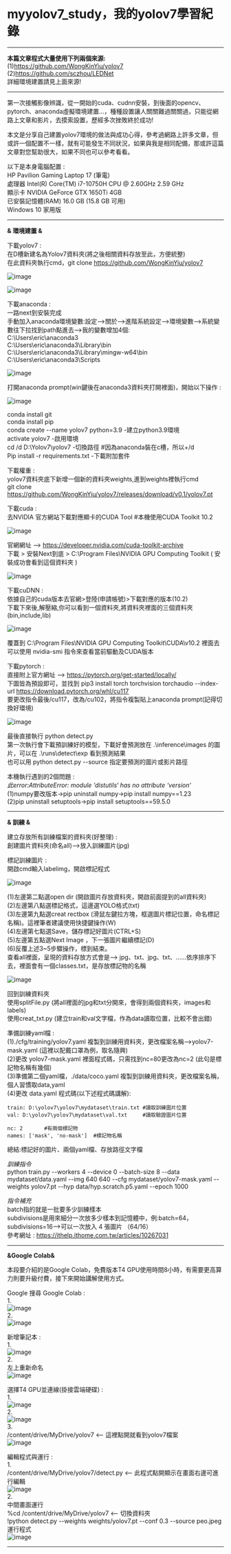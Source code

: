 # myyolov7_study，我的yolov7學習紀錄  

---
**本篇文章程式大量使用下列兩個來源:**  
(1)https://github.com/WongKinYiu/yolov7  
(2)https://github.com/sczhou/LEDNet  
詳細環境建置請見上面來源!  

---
第一次接觸影像辨識，從一開始的cuda、cudnn安裝，到後面的opencv、pytorch、anaconda虛擬環境建置...，種種設置讓人關關難過關關過，只能從網路上文章和影片，去摸索設置，歷經多次挫敗終於成功!

本文是分享自己建置yolov7環境的做法與成功心得，參考過網路上許多文章，但或許一個配置不一樣，就有可能發生不同狀況，如果與我是相同配備，那或許這篇文章對您幫助很大，如果不同也可以參考看看。

以下是本身電腦配置 :  
HP Pavilion Gaming Laptop 17 (筆電)  
處理器	Intel(R) Core(TM) i7-10750H CPU @ 2.60GHz   2.59 GHz  
顯示卡  NVIDIA GeForce GTX 1650Ti 4GB  
已安裝記憶體(RAM)	16.0 GB (15.8 GB 可用)  
Windows 10 家用版

---
**& 環境建置 &**

下載yolov7 :  
在D槽新建名為Yolov7資料夾(將之後相關資料存放至此，方便統整)  
在此資料夾執行cmd，git clone https://github.com/WongKinYiu/yolov7  

![image](https://github.com/ericxiang666/myyolov7_study/assets/89746072/f71f54d2-7e44-4d54-b0ab-1376454c10ea)  

![image](https://github.com/ericxiang666/myyolov7_study/assets/89746072/407c9deb-e725-4586-890d-70ab44ab4522)  

下載anaconda :  
一路next到安裝完成  
手動加入anaconda環境變數:設定-->關於-->進階系統設定-->環境變數-->系統變數往下拉找到path點進去-->我的變數增加4個:  
C:\Users\eric\anaconda3  
C:\Users\eric\anaconda3\Library\bin   
C:\Users\eric\anaconda3\Library\mingw-w64\bin  
C:\Users\eric\anaconda3\Scripts  

![image](https://github.com/ericxiang666/myyolov7_study/assets/89746072/753f53cb-c692-442a-abfa-af9c05e34502)  

打開anaconda prompt(win鍵後在anaconda3資料夾打開裡面)，開始以下操作 :  

![image](https://github.com/ericxiang666/myyolov7_study/assets/89746072/19af6195-6495-45b7-9287-64f77065d566)  

conda install git  
conda install pip  
conda create --name yolov7 python=3.9 -建立python3.9環境  
activate yolov7 -啟用環境  
cd /d D:\Yolov7\yolov7 -切換路徑   #因為anaconda裝在c槽，所以+/d  
Pip install -r requirements.txt -下載附加套件  

下載權重 :  
yolov7資料夾底下新增一個新的資料夾weights,進到weights裡執行cmd  
git clone https://github.com/WongKinYiu/yolov7/releases/download/v0.1/yolov7.pt  

下載cuda :  
去NVIDIA 官方網站下載對應顯卡的CUDA Tool   #本機使用CUDA Toolkit 10.2 

![image](https://github.com/ericxiang666/myyolov7_study/assets/89746072/2d6e160e-19ee-4cbf-bc8e-c5ffeadf93ce)  

官網網址 --> https://developer.nvidia.com/cuda-toolkit-archive  
下載 > 安裝Next到底 > C:\Program Files\NVIDIA GPU Computing Toolkit ( 安裝成功會看到這個資料夾 )  

![image](https://github.com/ericxiang666/myyolov7_study/assets/89746072/51f3474f-e25d-4702-bb71-28d9ff1fbb23)  
 
下載cuDNN :  
依據自己的cuda版本去官網>登陸(申請帳號)>下載對應的版本(10.2)  
下載下來後,解壓縮,你可以看到一個資料夾,將資料夾裡面的三個資料夾 (bin,include,lib)  

![image](https://github.com/ericxiang666/myyolov7_study/assets/89746072/bbbce0e8-0145-489b-9881-26954d396c57)  

覆蓋到 C:\Program Files\NVIDIA GPU Computing Toolkit\CUDA\v10.2 裡面去  
可以使用 nvidia-smi 指令來查看當前驅動及CUDA版本  

下載pytorch :  
直接附上官方網址 --> https://pytorch.org/get-started/locally/  
下圖皆為預設即可，並找到 pip3 install torch torchvision torchaudio --index-url https://download.pytorch.org/whl/cu117  
要更改指令最後/cu117，改為/cu102，將指令複製貼上anaconda prompt(記得切換好環境)  

![image](https://github.com/ericxiang666/myyolov7_study/assets/89746072/dfa7e7e3-e9f2-4978-8b4e-45633de609b3)  




最後直接執行 python detect.py  
第一次執行會下載預訓練好的模型，下載好會預測放在 .\inference\images 的圖片，可以在 .\runs\detect\exp 看到預測結果  
也可以用 python detect.py --source 指定要預測的圖片或影片路徑  

本機執行遇到的2個問題 :  
_此error:AttributeError: module ‘distutils‘ has no attribute ‘version‘_  
(1)numpy要改版本->pip uninstall numpy->pip install numpy==1.23  
(2)pip uninstall setuptools->pip install setuptools==59.5.0  

---
**& 訓練 &**  

建立存放所有訓練檔案的資料夾(好整理) :  
創建圖片資料夾(命名all)-->放入訓練圖片(jpg)  

標記訓練圖片 :  
開啟cmd輸入labelimg，開啟標記程式  

![image](https://github.com/ericxiang666/myyolov7_study/assets/89746072/7de2299c-57b8-48ac-878b-c9d6eecc2479)  

(1)左邊第二點選open dir (開啟圖片存放資料夾，開啟前面提到的all資料夾)  
(2)左邊第八點選標記格式，這邊選YOLO格式(txt)  
(3)左邊第九點選creat rectbox (滑鼠左鍵拉方塊，框選圖片標記位置，命名標記名稱)。這裡筆者建議使用快捷鍵操作(W)  
(4)左邊第七點選Save，儲存標記好圖片(CTRL+S)  
(5)左邊第五點選Next Image ，下一張圖片繼續標記(D)  
(6)反覆上述3~5步驟操作，標到結束。  
查看all裡面，呈現的資料存放方式會是--> jpg、txt、jpg、txt、......依序排序下去，裡面會有一個classes.txt，是存放標記物的名稱  

![image](https://github.com/ericxiang666/myyolov7_study/assets/89746072/9af2d232-903d-42e1-9489-7f5ba0fb0592)  

回到訓練資料夾  
使用splitFile.py (將all裡面的jpg和txt分開來，會得到兩個資料夾，images和labels)  
使用creat_txt.py (建立train和val文字檔，作為data讀取位置，比較不會出錯)  

準備訓練yaml檔 :  
(1)./cfg/training/yolov7.yaml 複製到訓練用資料夾，更改檔案名稱-->yolov7-mask.yaml (這裡以配戴口罩為例，取名隨興)  
(2)更改 yolov7-mask.yaml 裡面程式碼，只需找到nc=80更改為nc=2 (此句是標記物名稱有幾個)  
(3)準備第二個yaml檔，./data/coco.yaml 複製到訓練用資料夾，更改檔案名稱，個人習慣取data,yaml  
(4)更改 data.yaml 程式碼(以下述程式碼講解):  

	train: D:\yolov7\yolov7\mydataset\train.txt	#讀取訓練圖片位置  
	val: D:\yolov7\yolov7\mydataset\val.txt		#讀取驗證圖片位置  

	nc: 2		#有兩個標記物  
	names: ['mask', 'no-mask']	#標記物名稱  

總結:標記好的圖片、兩個yaml檔、存放路徑文字檔  

_訓練指令_  
python train.py --workers 4 --device 0 --batch-size 8 --data mydataset/data.yaml --img 640 640 --cfg mydataset/yolov7-mask.yaml --weights yolov7.pt --hyp data/hyp.scratch.p5.yaml --epoch 1000  

_指令補充_  
batch指的就是一批要多少訓練樣本  
subdivisions是用來細分一次放多少樣本到記憶體中，例:batch=64，subdivisions=16-->可以一次放入 4 張圖片 （64/16）  
參考網址 : https://ithelp.ithome.com.tw/articles/10267031  

---
**&Google Colab&**

本段要介紹的是Google Colab，免費版本T4 GPU使用時間8小時，有需要更高算力則要升級付費，接下來開始講解使用方式。  

Google 搜尋 Google Colab :  
1.  
![image](https://github.com/ericxiang666/yolov7-lednet_study/assets/89746072/47178258-2194-49d6-bdaf-6fc00ae85279)  
2.  
![image](https://github.com/ericxiang666/yolov7-lednet_study/assets/89746072/ce3914e7-00e8-4189-822e-ef4b77ca7a19)  

新增筆記本 :  
1.  
![image](https://github.com/ericxiang666/yolov7-lednet_study/assets/89746072/6fd423b7-3f1c-49d4-9518-680d26488d39)  
2.  
左上重新命名  
![image](https://github.com/ericxiang666/yolov7-lednet_study/assets/89746072/4864d4bb-31d9-4fd4-b32b-a2f2d560dc8f)  

選擇T4 GPU並連線(掛接雲端硬碟) :  
1.  
![image](https://github.com/ericxiang666/yolov7-lednet_study/assets/89746072/39888d9a-93ad-4f50-ab5b-58ae35b96951)  
2.  
![image](https://github.com/ericxiang666/yolov7-lednet_study/assets/89746072/ff764fd0-1f0e-4103-a366-0f5a8349e4cb)  
3.  
/content/drive/MyDrive/yolov7 <-- 這裡點開就看到yolov7檔案  
![image](https://github.com/ericxiang666/yolov7-lednet_study/assets/89746072/0d28fe90-11f6-4348-92ba-f88c17c10b1b)  

編輯程式與運行 :  
1.  
/content/drive/MyDrive/yolov7/detect.py <-- 此程式點開顯示在畫面右邊可進行編輯  
![image](https://github.com/ericxiang666/yolov7-lednet_study/assets/89746072/cd5de35f-767f-441b-ac0e-8e0f5aef6b91)    
2.  
中間畫面運行  
%cd /content/drive/MyDrive/yolov7 <-- 切換資料夾  
!python detect.py --weights weights/yolov7.pt --conf 0.3 --source peo.jpeg  運行程式  
![image](https://github.com/ericxiang666/yolov7-lednet_study/assets/89746072/6be21eac-2ffe-4431-ae84-c93fd68f6f1e)  

---
